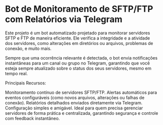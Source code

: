 # Bot de Monitoramento de SFTP/FTP com Relatórios via Telegram

Este projeto é um bot automatizado projetado para monitorar servidores SFTP e FTP de maneira eficiente. Ele verifica a integridade e a atividade dos servidores, como alterações em diretórios ou arquivos, problemas de conexão, e muito mais.

Sempre que uma ocorrência relevante é detectada, o bot envia notificações instantâneas para um canal ou grupo no Telegram, garantindo que você esteja sempre atualizado sobre o status dos seus servidores, mesmo em tempo real.

Principais Recursos:

Monitoramento contínuo de servidores SFTP/FTP.
Alertas automáticos para eventos configuráveis (como novos arquivos, alterações ou falhas de conexão).
Relatórios detalhados enviados diretamente via Telegram.
Configuração simples e amigável.
Ideal para quem precisa gerenciar servidores de forma prática e centralizada, garantindo segurança e controle com feedback instantâneo.

